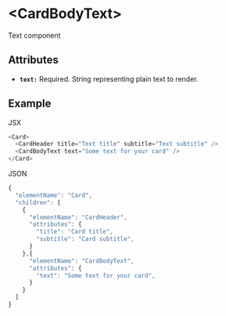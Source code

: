 # &lt;CardBodyText&gt;

Text component

## Attributes

* **`text:`** Required. String representing plain text to render.

## Example

JSX
```js
<Card>
  <CardHeader title="Text title" subtitle="Text subtitle" />
  <CardBodyText text="Some text for your card" />
</Card>
```

JSON
```js
{
  "elementName": "Card",
  "children": [
    {
      "elementName": "CardHeader",
      "attributes": {
        "title": "Card title",
        "subtitle": "Card subtitle",
      }
    },{
      "elementName": "CardBodyText",
      "attributes": {
        "text": "Some text for your card",
      }
    }
  ]
}
```
